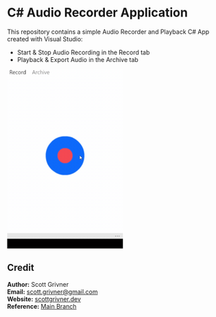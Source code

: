 # C# Audio Recorder Application

This repository contains a simple Audio Recorder and Playback C# App created with Visual Studio:
- Start & Stop Audio Recording in the Record tab
- Playback & Export Audio in the Archive tab

![Demo](/Assets/images/demo.gif)

## Credit
**Author:** Scott Grivner <br>
**Email:** scott.grivner@gmail.com <br>
**Website:** [scottgrivner.dev](https://www.scottgriv.dev) <br>
**Reference:** [Main Branch](https://github.com/scottgriv/csharp-audio_recorder)
